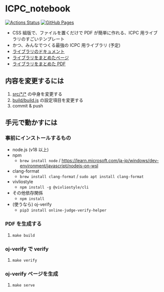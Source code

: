 # ICPC_notebook

[![Actions Status](https://github.com/daylight-pro/kotamanegi_hint_kureya_library/workflows/verify/badge.svg)](https://github.com/daylight-pro/kotamanegi_hint_kureya_library/actions) [![GitHub Pages](https://img.shields.io/static/v1?label=GitHub+Pages&message=document+&color=brightgreen&logo=github)](https://daylight-pro.github.io/kotamanegi_hint_kureya_library/)

- CSS 組版で、ファイルを置くだけで PDF が簡単に作れる、ICPC 用ライブラリのすごいテンプレート
- かつ、みんなでつくる最強の ICPC 用ライブラリ (予定)
- [ライブラリのドキュメント](https://daylight-pro.github.io/kotamanegi_hint_kureya_library/)
- [ライブラリをまとめたページ](https://daylight-pro.github.io/kotamanegi_hint_kureya_library/notebook.html)
- [ライブラリをまとめた PDF](https://tatyam-prime.github.io/ICPC_notebook/notebook.pdf)

## 内容を変更するには

1. [src/\*/\*](src/) の中身を変更する
2. [build/build.js](build/build.js) の設定項目を変更する
3. commit & push

## 手元で動かすには

### 事前にインストールするもの

- node.js (v18 以上)
- npm
    - `brew install node` / <https://learn.microsoft.com/ja-jp/windows/dev-environment/javascript/nodejs-on-wsl>
- clang-format
    - `brew install clang-format` / `sudo apt install clang-format`
- vivliostyle
    - `npm install -g @vivliostyle/cli`
- その他依存関係
    - `npm install`
- (使うなら) oj-verify
    - `pip3 install online-judge-verify-helper`

### PDF を生成する

1. `make build`

### oj-verify で verify

1. `make verify`

### oj-verify ページを生成

1. `make serve`

